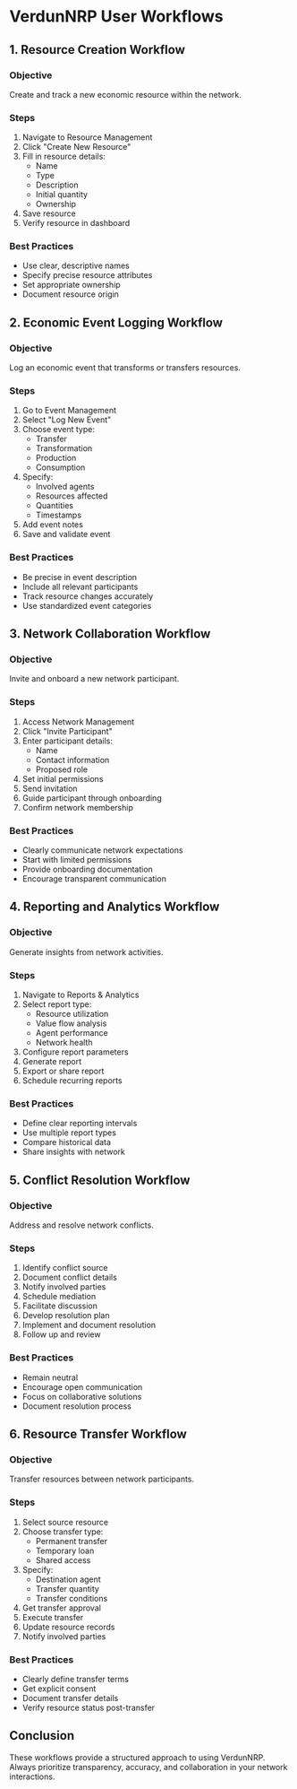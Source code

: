 # VerdunNRP User Workflows

## 1. Resource Creation Workflow

### Objective
Create and track a new economic resource within the network.

### Steps
1. Navigate to Resource Management
2. Click "Create New Resource"
3. Fill in resource details:
   - Name
   - Type
   - Description
   - Initial quantity
   - Ownership
4. Save resource
5. Verify resource in dashboard

### Best Practices
- Use clear, descriptive names
- Specify precise resource attributes
- Set appropriate ownership
- Document resource origin

## 2. Economic Event Logging Workflow

### Objective
Log an economic event that transforms or transfers resources.

### Steps
1. Go to Event Management
2. Select "Log New Event"
3. Choose event type:
   - Transfer
   - Transformation
   - Production
   - Consumption
4. Specify:
   - Involved agents
   - Resources affected
   - Quantities
   - Timestamps
5. Add event notes
6. Save and validate event

### Best Practices
- Be precise in event description
- Include all relevant participants
- Track resource changes accurately
- Use standardized event categories

## 3. Network Collaboration Workflow

### Objective
Invite and onboard a new network participant.

### Steps
1. Access Network Management
2. Click "Invite Participant"
3. Enter participant details:
   - Name
   - Contact information
   - Proposed role
4. Set initial permissions
5. Send invitation
6. Guide participant through onboarding
7. Confirm network membership

### Best Practices
- Clearly communicate network expectations
- Start with limited permissions
- Provide onboarding documentation
- Encourage transparent communication

## 4. Reporting and Analytics Workflow

### Objective
Generate insights from network activities.

### Steps
1. Navigate to Reports & Analytics
2. Select report type:
   - Resource utilization
   - Value flow analysis
   - Agent performance
   - Network health
3. Configure report parameters
4. Generate report
5. Export or share report
6. Schedule recurring reports

### Best Practices
- Define clear reporting intervals
- Use multiple report types
- Compare historical data
- Share insights with network

## 5. Conflict Resolution Workflow

### Objective
Address and resolve network conflicts.

### Steps
1. Identify conflict source
2. Document conflict details
3. Notify involved parties
4. Schedule mediation
5. Facilitate discussion
6. Develop resolution plan
7. Implement and document resolution
8. Follow up and review

### Best Practices
- Remain neutral
- Encourage open communication
- Focus on collaborative solutions
- Document resolution process

## 6. Resource Transfer Workflow

### Objective
Transfer resources between network participants.

### Steps
1. Select source resource
2. Choose transfer type:
   - Permanent transfer
   - Temporary loan
   - Shared access
3. Specify:
   - Destination agent
   - Transfer quantity
   - Transfer conditions
4. Get transfer approval
5. Execute transfer
6. Update resource records
7. Notify involved parties

### Best Practices
- Clearly define transfer terms
- Get explicit consent
- Document transfer details
- Verify resource status post-transfer

## Conclusion

These workflows provide a structured approach to using VerdunNRP. Always prioritize transparency, accuracy, and collaboration in your network interactions.
